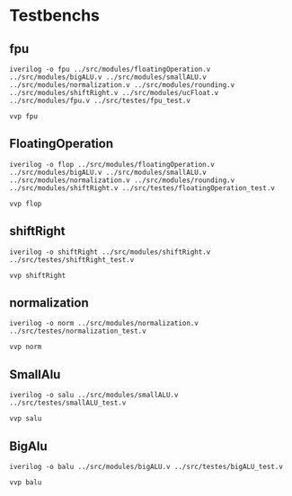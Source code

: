 # Testbenchs

## fpu
```
iverilog -o fpu ../src/modules/floatingOperation.v ../src/modules/bigALU.v ../src/modules/smallALU.v ../src/modules/normalization.v ../src/modules/rounding.v ../src/modules/shiftRight.v ../src/modules/ucFloat.v ../src/modules/fpu.v ../src/testes/fpu_test.v
```
```
vvp fpu
```
## FloatingOperation
```
iverilog -o flop ../src/modules/floatingOperation.v ../src/modules/bigALU.v ../src/modules/smallALU.v ../src/modules/normalization.v ../src/modules/rounding.v ../src/modules/shiftRight.v ../src/testes/floatingOperation_test.v
```
```
vvp flop
```

## shiftRight
```
iverilog -o shiftRight ../src/modules/shiftRight.v ../src/testes/shiftRight_test.v
```
```
vvp shiftRight
```

## normalization
```
iverilog -o norm ../src/modules/normalization.v ../src/testes/normalization_test.v
```
```
vvp norm
```

## SmallAlu

```
iverilog -o salu ../src/modules/smallALU.v ../src/testes/smallALU_test.v
```
```
vvp salu
```

## BigAlu

```
iverilog -o balu ../src/modules/bigALU.v ../src/testes/bigALU_test.v
```
```
vvp balu
```



